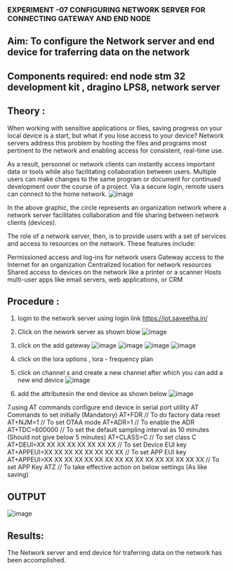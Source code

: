  ### EXPERIMENT -07 CONFIGURING NETWORK SERVER FOR CONNECTING GATEWAY AND END NODE 
 
## Aim: To  configure  the Network server and end device for traferring data on the network
## Components required: end node stm 32 development kit , dragino LPS8, network server 

## Theory :
When working with sensitive applications or files, saving progress on your local device is a start, but what if you lose access to your device? Network servers address this problem by hosting the files and programs most pertinent to the network and enabling access for consistent, real-time use. 

As a result, personnel or network clients can instantly access important data or tools while also facilitating collaboration between users. Multiple users can make changes to the same program or document for continued development over the course of a project. Via a secure login, remote users can connect to the home network.
![image](https://github.com/vasanthkumarch/EXPERIMENT-07-CONFIGURING-NETWORK-SERVER-FOR-CONNECTING-GATEWAY-AND-END-NODE-/assets/36288975/59db9b76-ddd5-4d6a-9075-8db233f5e479)


In the above graphic, the circle represents an organization network where a network server facilitates collaboration and file sharing between network clients (devices).

 The role of a network server, then, is to provide users with a set of services and access to resources on the network. These features include:

Permissioned access and log-ins for network users Gateway access to the Internet for an organization Centralized location for network resources  Shared access to devices on the network like a printer or a scanner Hosts multi-user apps like email servers, web applications, or CRM

## Procedure :

 1. login to the network server using login link  https://iot.saveetha.in/
 2. Click on the nework server as shown blow 
 ![image](https://github.com/vasanthkumarch/EXPERIMENT-07-CONFIGURING-NETWORK-SERVER-FOR-CONNECTING-GATEWAY-AND-END-NODE-/assets/36288975/1bd434ca-1426-4102-8384-94473483543e)
 3. click on the add gateway 
![image](https://github.com/Jayabharathi3/EXPERIMENT-07-CONFIGURING-NETWORK-SERVER-FOR-CONNECTING-GATEWAY-AND-END-NODE-/assets/120367796/78f77b3d-0e83-4532-8755-60869cf28fe7)
![image](https://github.com/Jayabharathi3/EXPERIMENT-07-CONFIGURING-NETWORK-SERVER-FOR-CONNECTING-GATEWAY-AND-END-NODE-/assets/120367796/dd3ef9aa-2183-48ce-9b19-cb330f050fd6)
![image](https://github.com/Jayabharathi3/EXPERIMENT-07-CONFIGURING-NETWORK-SERVER-FOR-CONNECTING-GATEWAY-AND-END-NODE-/assets/120367796/a37bc081-e098-4c0f-85e6-fb0e1de4371b)
![image](https://github.com/Jayabharathi3/EXPERIMENT-07-CONFIGURING-NETWORK-SERVER-FOR-CONNECTING-GATEWAY-AND-END-NODE-/assets/120367796/cd9e299b-7422-49e0-b9b1-83f7b618eaa6)

4. click on the lora options , lora - frequency plan 
5. click on channel s and create a new channel after which you can add a new end device 
![image](https://github.com/Jayabharathi3/EXPERIMENT-07-CONFIGURING-NETWORK-SERVER-FOR-CONNECTING-GATEWAY-AND-END-NODE-/assets/120367796/75740b4c-9b34-4dba-8a0f-ce797d2765bf)

6. add the attributesin the end device as  shown below 
![image](https://github.com/Jayabharathi3/EXPERIMENT-07-CONFIGURING-NETWORK-SERVER-FOR-CONNECTING-GATEWAY-AND-END-NODE-/assets/120367796/730a5aa0-3b19-4bb9-a781-d3ff4bc5b0d3)

7.using AT commands configure end device in serial port utility
AT Commands to set initially (Mandatory)
 AT+FDR // To do factory data reset
 AT+NJM=1 // To set OTAA mode
 AT+ADR=1 // To enable the ADR
 AT+TDC=600000 // To set the default sampling interval as 10 minutes
(Should not give below 5 minutes)
 AT+CLASS=C // To set class C
 AT+DEUI=XX XX XX XX XX XX XX XX // To set Device EUI key
 AT+APPEUI=XX XX XX XX XX XX XX XX // To set APP EUI key
 AT+APPEUI=XX XX XX XX XX XX XX XX XX XX XX XX XX XX XX XX //
To set APP Key
 ATZ // To take effective action on below settings (As like saving)



## OUTPUT 

![image](https://github.com/Jayabharathi3/EXPERIMENT-07-CONFIGURING-NETWORK-SERVER-FOR-CONNECTING-GATEWAY-AND-END-NODE-/assets/120367796/847b3387-559e-410d-ae21-b2af4e08e189)



## Results: 

  The Network server and end device for traferring data on the network has been accomplished.

